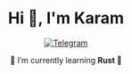 <h1 align="center">Hi 👋, I'm Karam</h1>

<div align="center">
  
  [![Telegram](https://img.shields.io/badge/Telegram-Karam-2CA5E0?style=flat&logo=telegram&logoColor=white)](https://t.me/TheAwiteb)

  <p>🌱 I’m currently learning <b>Rust 🦀</b></p>
</div>
